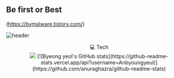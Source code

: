 # 
## Be first or Best

(https://bymalware.tistory.com/)

![header](https://capsule-render.vercel.app/api?type=waving&color=auto&height=300&section=header&text=Welcome&desc=byeong%20Yeol's%20git&descAlign=64&descAlignY=45&fontSize=70&fontAlignY=30)

<div align='center'>
    💻 Tech<br/>
    <img src ='https://img.shields.io/badge/Python-3766AB?style=flat-square&logo=Python&logoColor=white'/>
    [![Byeong yeol's GitHub stats](https://github-readme-stats.vercel.app/api?username=Anbyoungyeul)](https://github.com/anuraghazra/github-readme-stats)

</div>


